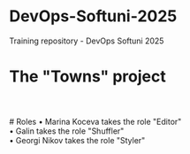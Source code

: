 # DevOps-Softuni-2025
Training repository - DevOps Softuni 2025

<h1>The "Towns" project<h1></h1><br>
# Roles<be>
•	Marina Koceva takes the role "Editor"<br>
•	Galin takes the role "Shuffler"<br>
•	Georgi Nikov takes the role "Styler"<br>
